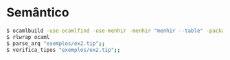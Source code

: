 Semântico
=====================


```bash
$ ocamlbuild -use-ocamlfind -use-menhir -menhir "menhir --table" -package menhirLib semanticoTest.byte
$ rlwrap ocaml
$ parse_arq "exemplos/ex2.tip";;
$ verifica_tipos "exemplos/ex2.tip";;
```
